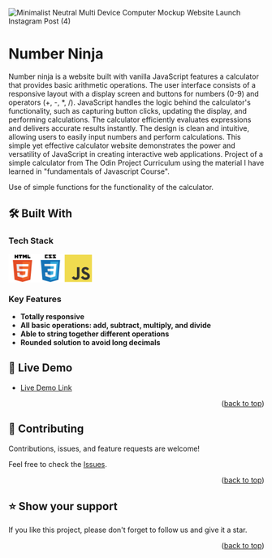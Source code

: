 
![Minimalist Neutral Multi Device Computer Mockup Website Launch Instagram Post (4)](https://github.com/rivasbolinga/number-ninja/assets/103900838/88d3f894-eaea-49c0-9bdb-77fc2830be81)

# Number Ninja

Number ninja is a website built with vanilla JavaScript features a calculator that provides basic arithmetic operations. The user interface consists of a responsive layout with a display screen and buttons for numbers (0-9) and operators (+, -, *, /). JavaScript handles the logic behind the calculator's functionality, such as capturing button clicks, updating the display, and performing calculations. The calculator efficiently evaluates expressions and delivers accurate results instantly. The design is clean and intuitive, allowing users to easily input numbers and perform calculations. This simple yet effective calculator website demonstrates the power and versatility of JavaScript in creating interactive web applications.
Project of a simple calculator from The Odin Project Curriculum using the material I have learned in "fundamentals of Javascript Course".

Use of simple functions for the functionality of the calculator. 

## 🛠 Built With <a name="built-with"></a>

### Tech Stack <a name="tech-stack"></a>

<a href="https://www.w3.org/html/" target="_blank"><img align="center" src="https://raw.githubusercontent.com/devicons/devicon/master/icons/html5/html5-original-wordmark.svg" alt="html5" width="55" height="55"/></a><a href="https://www.w3schools.com/css/" target="_blank"><img align="center" src="https://raw.githubusercontent.com/devicons/devicon/master/icons/css3/css3-original-wordmark.svg" alt="css3" width="55" height="55"/></a><a href="https://developer.mozilla.org/en-US/docs/Web/JavaScript" target="_blank" rel="noreferrer"><img align="center" src="https://raw.githubusercontent.com/devicons/devicon/master/icons/javascript/javascript-original.svg" alt="javascript" width="55" height="55"/></a>

### Key Features <a name="key-features"></a>


- **Totally responsive**
- **All basic operations: add, subtract, multiply, and divide**
- **Able to string together different operations**
- **Rounded solution to avoid long decimals**

## 🚀 Live Demo <a name="live-demo"></a>


- [Live Demo Link](https://rivasbolinga.github.io/number-ninja/)


<p align="right">(<a href="#readme-top">back to top</a>)</p>

<!-- CONTRIBUTING -->

## 🤝 Contributing <a name="contributing"></a>

Contributions, issues, and feature requests are welcome!

Feel free to check the [Issues](https://github.com/rivasbolinga/number-ninja/issues).

<p align="right">(<a href="#readme-top">back to top</a>)</p>

<!-- SUPPORT -->
## ⭐️ Show your support <a name="support"></a>

If you like this project, please don't forget to follow us and give it a star.

<p align="right">(<a href="#readme-top">back to top</a>)</p>


